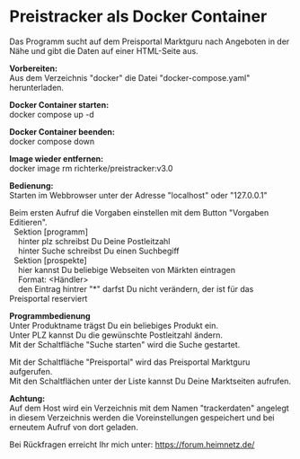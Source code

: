 <h1>Preistracker als Docker Container</h1>  
  
Das Programm sucht auf dem Preisportal Marktguru nach Angeboten in der Nähe
und gibt die Daten auf einer HTML-Seite aus.  
  
<b>Vorbereiten:</b>  
Aus dem Verzeichnis "docker" die Datei "docker-compose.yaml" herunterladen.  
  
<b>Docker Container starten:</b>  
docker compose up -d  
  
<b>Docker Container beenden:</b>  
docker compose down  
  
<b>Image wieder entfernen:</b>  
docker image rm richterke/preistracker:v3.0  
  
<b>Bedienung:</b>  
Starten im Webbrowser unter der Adresse "localhost" oder "127.0.0.1"  
  
Beim ersten Aufruf die Vorgaben einstellen mit dem Button "Vorgaben Editieren".  
&nbsp;&nbsp;Sektion [programm]  
&nbsp;&nbsp;&nbsp;&nbsp;hinter plz schreibst Du Deine Postleitzahl  
&nbsp;&nbsp;&nbsp;&nbsp;hinter Suche schreibst Du einen Suchbegiff  
&nbsp;&nbsp;Sektion [prospekte]  
&nbsp;&nbsp;&nbsp;&nbsp;hier kannst Du beliebige Webseiten von Märkten eintragen  
&nbsp;&nbsp;&nbsp;&nbsp;Format: <Händler> <url der Webseite>  
&nbsp;&nbsp;&nbsp;&nbsp;den Eintrag hintrer "*" darfst Du nicht verändern, der ist für das Preisportal reserviert  
  
<b>Programmbedienung</b>  
Unter Produktname trägst Du ein beliebiges Produkt ein.  
Unter PLZ kannst Du die gewünschte Postleitzahl ändern.  
Mit der Schaltfläche "Suche starten" wird die Suche gestartet.  
  
Mit der Schaltfläche "Preisportal" wird das Preisportal Marktguru aufgerufen.  
Mit den Schaltflächen unter der Liste kannst Du Deine Marktseiten aufrufen.  
  
<b>Achtung:</b>  
Auf dem Host wird ein Verzeichnis mit dem Namen "trackerdaten" angelegt  
in diesem Verzeichnis werden die Voreinstellungen gespeichert und bei erneutem Aufruf von dort geladen.  
  
                
Bei Rückfragen erreicht Ihr mich unter: https://forum.heimnetz.de/
